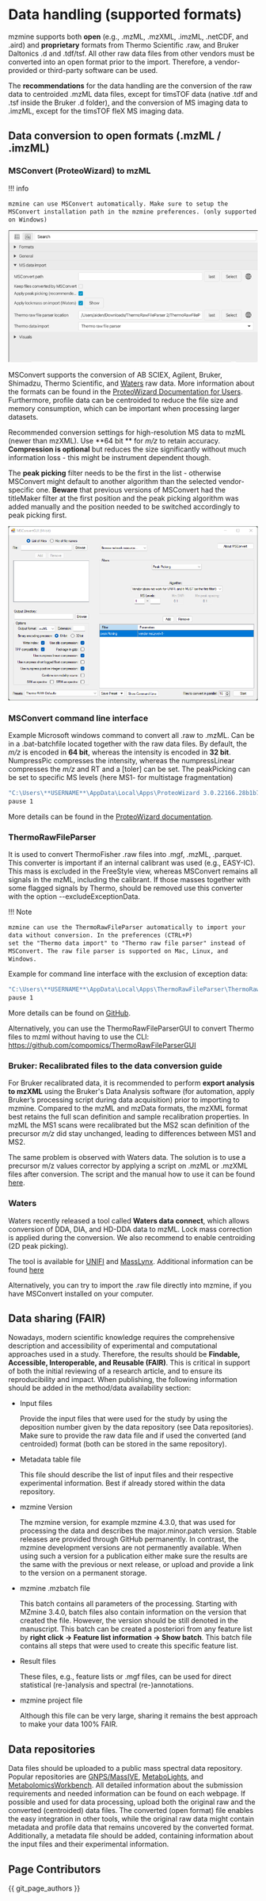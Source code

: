 # Data handling (supported formats)

mzmine supports both **open** (e.g., .mzML, .mzXML, .imzML, .netCDF, and .aird) and **proprietary**
formats from
Thermo Scientific .raw, and Bruker Daltonics .d and .tdf/tsf. All other raw data files from other
vendors must be converted into an open format prior to the import. Therefore, a vendor-provided or
third-party software can be used.

The **recommendations** for the data handling are the conversion of the raw data to centroided .mzML
data files,
except for timsTOF data (native .tdf and .tsf inside the Bruker .d folder), and the conversion of MS
imaging data
to .imzML, except for the timsTOF fleX MS imaging data.

## Data conversion to open formats (.mzML / .imzML)

### MSConvert (ProteoWizard) to mzML

!!! info

    mzmine can use MSConvert automatically. Make sure to setup the MSConvert installation path in the mzmine preferences. (only supported on Windows)

![MSConvert_settings](MSConvert_settings.png)

MSConvert supports the conversion of AB SCIEX, Agilent, Bruker, Shimadzu, Thermo Scientific,
and [Waters](data_conversion.md#waters) raw data. More information about the formats can be found in
the [ProteoWizard Documentation for Users](https://proteowizard.sourceforge.io/doc_users.html).
Furthermore, profile data can be centroided to reduce the file size and memory consumption,
which can be important when processing larger datasets.

Recommended conversion settings for high-resolution MS data to mzML (newer than mzXML). Use **64 bit
** for _m/z_ to retain accuracy.
**Compression is optional** but reduces the size significantly without much information loss - this
might be instrument dependent though.

The **peak picking** filter needs to be the first in the list - otherwise MSConvert might default to
another algorithm
than the selected vendor-specific one. **Beware** that previous versions of MSConvert had the
titleMaker filter at the
first position and the peak picking algorithm was added manually and the position needed to be
switched accordingly to
peak picking first.

![](img/msconvert.png)

### MSConvert command line interface

Example Microsoft windows command to convert all .raw to .mzML. Can be in a .bat-batchfile located
together with the raw data files.
By default, the _m/z_ is encoded in **64 bit**, whereas the intensity is encoded in **32 bit**.
NumpressPic compresses the intensity, whereas the numpressLinear compresses the _m/z_ and RT and
a [toler] can be set. The peakPicking
can be set to specific MS levels (here MS1- for multistage fragmentation)

```bash
"C:\Users\**USERNAME**\AppData\Local\Apps\ProteoWizard 3.0.22166.28b1b7b 64-bit\msconvert.exe" *.raw --filter "peakPicking true 1-" --zlib --numpressPic --numpressLinear -v -o mzml
pause 1
```

More details can be found in
the [ProteoWizard documentation](https://proteowizard.sourceforge.io/tools/msconvert.html).

### ThermoRawFileParser

It is used to convert ThermoFisher .raw files into .mgf, .mzML, .parquet. This converter is
important if an
internal calibrant was used (e.g., EASY-IC). This mass is excluded in the FreeStyle view, whereas
MSConvert
remains all signals in the mzML, including the calibrant. If those masses together with some flagged signals
by Thermo, should be
removed use this converter with the option --excludeExceptionData.

!!! Note

    mzmine can use the ThermoRawFileParser automatically to import your data without conversion. In the preferences (CTRL+P) 
    set the "Thermo data import" to "Thermo raw file parser" instead of MSConvert. The raw file parser is supported on Mac, Linux, and Windows.

Example for command line interface with the exclusion of exception data:

```bash
"C:\Users\**USERNAME**\AppData\Local\Apps\ThermoRawFileParser\ThermoRawFileParser.exe" *.raw -d=INPUT_DIRECTORY -o="./mzml_ThermoRawFileParser_excl_data/" --excludeExceptionData 
pause 1
```

More details can be found on [GitHub](https://github.com/compomics/ThermoRawFileParser).

Alternatively, you can use the ThermoRawFileParserGUI to convert Thermo files to mzml without having
to use the CLI: https://github.com/compomics/ThermoRawFileParserGUI

### Bruker: Recalibrated files to the data conversion guide

For Bruker recalibrated data, it is recommended to perform **export analysis to mzXML** using the
Bruker's Data Analysis software (for automation, apply Bruker’s processing script during data
acquisition) prior to importing to mzmine. Compared to the mzML and mzData formats, the mzXML format
best retains the full scan definition and sample recalibration properties. In mzML the MS1 scans
were recalibrated but the MS2 scan definition of the precursor _m/z_ did stay unchanged, leading to
differences between MS1 and MS2.

The same problem is observed with Waters data. The solution is to use a precursor m/z values
corrector by applying a script on .mzML or .mzXML files after conversion. The script and the manual
how to use it can be found [here](https://github.com/elnurgar/mzxml-precursor-corrector).

### Waters

Waters recently released a tool called **Waters data connect**, which allows conversion of DDA, DIA,
and HD-DDA data to mzML. Lock mass correction is applied during the conversion. We also recommend to
enable centroiding (2D peak picking).

<!-- markdown-link-check-disable -->
The tool is available for
[UNIFI](https://videos.waters.com/detail/video/6233843222001/export-data-in-mzml-format-in-unifi?q=How%20to%20set%20up%20MS%20Convert)
and [MassLynx](https://videos.waters.com/detail/video/6342765707112/set-up-msconvert-with-waters_connect-3.0.0).
Additional information can be
found [here](https://support.waters.com/KB_Inf/Other/WKB238107_How_to_obtain_Waters_software_using_the_Waters_Digital_Software_Delivery_and_License_Entitlement_platform)
<!-- markdown-link-check-enable -->

Alternatively, you can try to import the .raw file directly into mzmine, if you have MSConvert
installed on your computer.

## Data sharing (FAIR)

Nowadays, modern scientific knowledge requires the comprehensive description and accessibility of
experimental and
computational approaches used in a study. Therefore, the results should be **Findable, Accessible,
Interoperable,
and Reusable (FAIR)**. This is critical in support of both the initial reviewing of a research
article, and to ensure
its reproducibility and impact.
When publishing, the following information should be added in the method/data availability section:

+ Input files

  Provide the input files that were used for the study by using the deposition number given by the
  data repository
  (see Data repositories). Make sure to provide the raw data file and if used the converted (and
  centroided)
  format (both can be stored in the same repository).
+ Metadata table file

  This file should describe the list of input files and their respective experimental information.
  Best if
  already stored within the data repository.

+ mzmine Version

  The mzmine version, for example mzmine 4.3.0, that was used for processing the data and describes
  the major.minor.patch
  version. Stable releases are provided through GitHub permanently. In contrast, the mzmine
  development versions
  are not permanently available. When using such a version for a publication either make sure the
  results are the same
  with the previous or next release, or upload and provide a link to the version on a permanent
  storage.
+ mzmine .mzbatch file

  This batch contains all parameters of the processing. Starting with MZmine 3.4.0, batch files also
  contain information
  on the version that created the file. However, the version should be still denoted in the
  manuscript. This batch can
  be created a posteriori from any feature list by **right click → Feature list information → Show
  batch**. This batch
  file contains all steps that were used to create this specific feature list.
+ Result files

  These files, e.g., feature lists or .mgf files, can be used for direct statistical (re-)analysis
  and spectral
  (re-)annotations.
+ mzmine project file

  Although this file can be very large, sharing it remains the best approach to make your data 100%
  FAIR.

## Data repositories

Data files should be uploaded to a public mass spectral data repository. Popular repositories are
[GNPS/MassIVE](https://gnps.ucsd.edu/ProteoSAFe/static/gnps-splash.jsp),
[MetaboLights](https://www.ebi.ac.uk/metabolights/), and
[MetabolomicsWorkbench](https://www.metabolomicsworkbench.org/). All detailed information about the
submission requirements
and needed information can be found on each webpage. If possible and used for data processing,
upload both the original
raw and the converted (centroided) data files. The converted (open format) file enables the easy
integration in other tools,
while the original raw data might contain metadata and profile data that remains uncovered by the
converted format. Additionally, a
metadata file should be added, containing information about the input files and their experimental
information.

## Page Contributors

{{ git_page_authors }}
